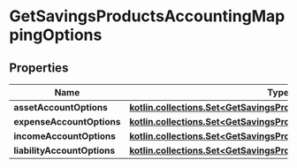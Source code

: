 
# GetSavingsProductsAccountingMappingOptions

## Properties
| Name | Type | Description | Notes |
| ------------ | ------------- | ------------- | ------------- |
| **assetAccountOptions** | [**kotlin.collections.Set&lt;GetSavingsProductsAssetAccountOptions&gt;**](GetSavingsProductsAssetAccountOptions.md) |  |  [optional] |
| **expenseAccountOptions** | [**kotlin.collections.Set&lt;GetSavingsProductsExpenseAccountOptions&gt;**](GetSavingsProductsExpenseAccountOptions.md) |  |  [optional] |
| **incomeAccountOptions** | [**kotlin.collections.Set&lt;GetSavingsProductsIncomeAccountOptions&gt;**](GetSavingsProductsIncomeAccountOptions.md) |  |  [optional] |
| **liabilityAccountOptions** | [**kotlin.collections.Set&lt;GetSavingsProductsLiabilityAccountOptions&gt;**](GetSavingsProductsLiabilityAccountOptions.md) |  |  [optional] |



